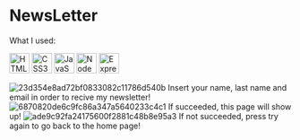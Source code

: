 # NewsLetter
What I used:

<p align="left">
<a href="https://developer.mozilla.org/en-US/docs/Glossary/HTML5" target="_blank" rel="noreferrer"><img src="https://raw.githubusercontent.com/danielcranney/readme-generator/main/public/icons/skills/html5-colored.svg" width="36" height="36" alt="HTML5" /></a> 
<a href="https://developer.mozilla.org/en-US/docs/Web/CSS" target="_blank" rel="noreferrer"><img src="https://raw.githubusercontent.com/danielcranney/readme-generator/main/public/icons/skills/css3-colored.svg" width="36" height="36" alt="CSS3" /></a>
<a href="https://developer.mozilla.org/en-US/docs/Web/JavaScript" target="_blank" rel="noreferrer"><img src="https://raw.githubusercontent.com/danielcranney/readme-generator/main/public/icons/skills/javascript-colored.svg" width="36" height="36" alt="JavaScript" /></a>
<a href="https://nodejs.org/en/" target="_blank" rel="noreferrer"><img src="https://raw.githubusercontent.com/danielcranney/readme-generator/main/public/icons/skills/nodejs-colored.svg" width="36" height="36" alt="NodeJs"/></a>
<a href="https://expressjs.com/" rel="nofollow"><img src="https://raw.githubusercontent.com/danielcranney/readme-generator/main/public/icons/skills/express-colored-dark.svg" width="36" height="36" alt="Express" style="max-width: 100%;"></a>
</p>

![23d354e8ad72bf0833082c11786d540b](https://user-images.githubusercontent.com/91401714/184374339-41730c57-f032-4dac-8555-ee3c95d89f8d.png)
Insert your name, last name and email in order to recive my newsletter!
![6870820de6c9fc86a347a5640233c4c1](https://user-images.githubusercontent.com/91401714/184374864-a3153e32-f2c3-4aa1-9244-313430d409b1.png)
If succeeded, this page will show up!
![ade9c92fa24175600f2881c48b8e95a3](https://user-images.githubusercontent.com/91401714/184375009-bbe6cd7f-366e-4133-a8c8-23c1e31b14f1.png)
If not succeeded, press try again to go back to the home page!
